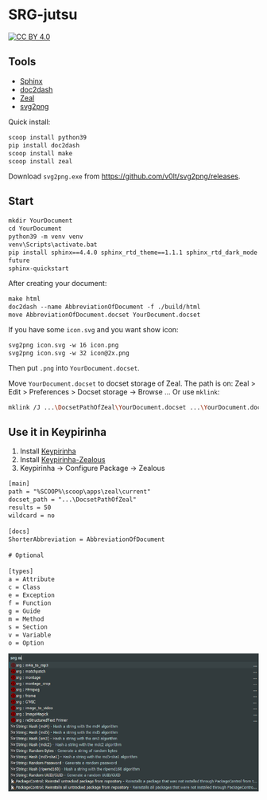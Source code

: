 # SRG-jutsu

[![CC BY 4.0][cc-by-image]][cc-by]

[cc-by]: http://creativecommons.org/licenses/by/4.0/
[cc-by-image]: https://i.creativecommons.org/l/by/4.0/88x31.png
[cc-by-shield]: https://img.shields.io/badge/License-CC%20BY%204.0-lightgrey.svg

## Tools

- [Sphinx](https://www.sphinx-doc.org)
- [doc2dash](https://github.com/hynek/doc2dash)
- [Zeal](https://zealdocs.org)
- [svg2png](https://github.com/v0lt/svg2png)

Quick install:

```
scoop install python39
pip install doc2dash
scoop install make
scoop install zeal
```

Download `svg2png.exe` from https://github.com/v0lt/svg2png/releases.

## Start

```
mkdir YourDocument
cd YourDocument
python39 -m venv venv
venv\Scripts\activate.bat
pip install sphinx==4.4.0 sphinx_rtd_theme==1.1.1 sphinx_rtd_dark_mode future
sphinx-quickstart
```

After creating your document:

```
make html
doc2dash --name AbbreviationOfDocument -f ./build/html
move AbbreviationOfDocument.docset YourDocument.docset
```

If you have some `icon.svg` and you want show icon:

```
svg2png icon.svg -w 16 icon.png
svg2png icon.svg -w 32 icon@2x.png
```

Then put `.png` into `YourDocument.docset`.

Move `YourDocument.docset` to docset storage of Zeal. The path is on: Zeal > Edit > Preferences > Docset storage → Browse ... Or use `mklink`:

```sh
mklink /J ...\DocsetPathOfZeal\YourDocument.docset ...\YourDocument.docset
```

## Use it in Keypirinha

1. Install [Keypirinha](https://keypirinha.com)
2. Install [Keypirinha-Zealous](https://github.com/bantya/Keypirinha-Zealous)
3. Keypirinha → Configure Package → Zealous

```
[main]
path = "%SCOOP%\scoop\apps\zeal\current"
docset_path = "...\DocsetPathOfZeal"
results = 50
wildcard = no

[docs]
ShorterAbbreviation = AbbreviationOfDocument

# Optional

[types]
a = Attribute
c = Class
e = Exception
f = Function
g = Guide
m = Method
s = Section
v = Variable
o = Option
```

![](https://raw.githubusercontent.com/scillidan/repo_cos/main/screenshot/keypirinha-zealous_srg-jutsu.png)